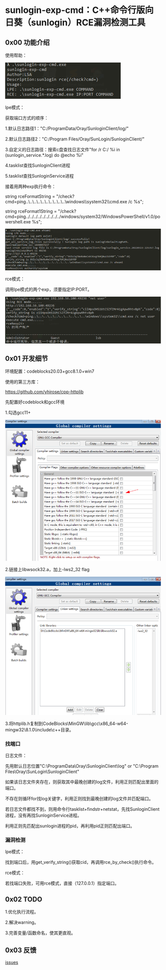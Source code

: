 # sunlogin-exp-cmd：C++命令行版向日葵（sunlogin）RCE漏洞检测工具



## 0x00 功能介绍

使用帮助：

![](https://github.com/theLSA/sunlogin-exp-cmd/raw/master/demo/sunlogin-exp-cmd-00.png)

lpe模式：

获取端口方式的顺序：

1.默认日志路径1："C:/ProgramData/Oray/SunloginClient/log/"

2.默认日志路径2："C:/Program Files/Oray/SunLogin/SunloginClient/"

3.自定义的日志路径：搜索c盘查找日志文件"for /r C:/ %i in (sunlogin_service.*.log) do @echo %i"

4.tasklist查找SunloginClient进程

5.tasklist查找SunloginService进程

接着用两种exp执行命令：

string rceFormatString = "/check?cmd=ping..\\..\\..\\..\\..\\..\\..\\..\\..\\..\\windows\\\\system32\\\\cmd.exe /c %s";

string rceFormat1String = "/check?cmd=ping../../../../../../../../../windows/system32/WindowsPowerShell/v1.0/powershell.exe %s";

![](https://github.com/theLSA/sunlogin-exp-cmd/raw/master/demo/sunlogin-exp-cmd-01.png)

rce模式：

调用lpe模式的两个exp，须要指定IP:PORT。

![](https://github.com/theLSA/sunlogin-exp-cmd/raw/master/demo/sunlogin-exp-cmd-02.png)



## 0x01 开发细节

环境配置：codeblocks20.03+gcc8.1.0+win7

使用的第三方库：

https://github.com/yhirose/cpp-httplib

先配置好codeblock和gcc环境

1.勾选gcc11+

![](https://github.com/theLSA/sunlogin-exp-cmd/raw/master/demo/sunlogin-exp-cmd-03.png)

2.链接上libwsock32.a，加上-lws2_32 flag

![](https://github.com/theLSA/sunlogin-exp-cmd/raw/master/demo/sunlogin-exp-cmd-04.png)

3.将httplib.h复制到CodeBlocks\MinGW\lib\gcc\x86_64-w64-mingw32\8.1.0\include\c++目录。


### 找端口

日志文件：

先用默认日志位置"C:\ProgramData\Oray\SunloginClient\log" or "C:\Program Files\Oray\SunLogin\SunloginClient"

如果该日志文件夹存在，则获取其中最晚创建的log文件，利用正则匹配出里面的端口。

不存在则循环for找log关键字，利用正则找到最晚创建的log文件并匹配端口。

若日志文件都找不到，则用命令行tasklist+findstr+netstat，先找SunloginClient进程，没有再找SunloginService进程。

利用正则先匹配出sunlogin进程的pid，再利用pid正则匹配出端口。


### 漏洞检测

lpe模式：

找到端口后，用get_verify_string()获取cid，再调用rce_by_check()执行命令。

rce模式：

若找端口失败，可用rce模式，直接（127.0.0.1）指定端口。



## 0x02 TODO

1.优化执行流程。

2.解决warning。

3.完善变量/函数命名，使其更直观。



## 0x03 反馈

[issues](https://github.com/theLSA/sunlogin-exp-cmd/issues)

